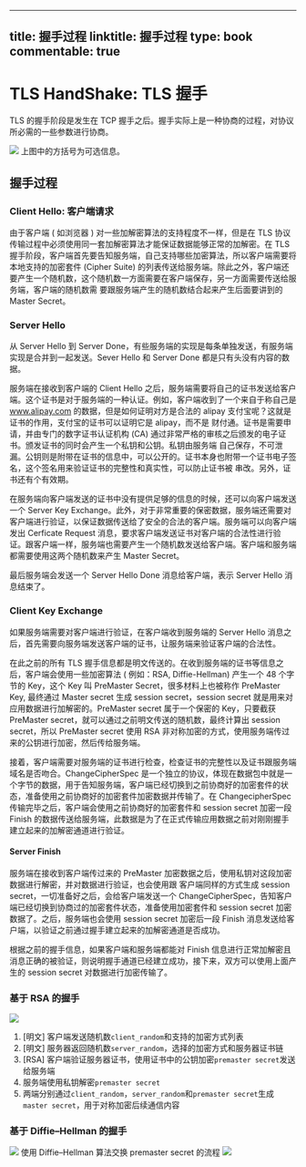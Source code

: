 
---
title: 握手过程
linktitle: 握手过程
type: book
commentable: true
---

# TLS HandShake: TLS 握手

TLS 的握手阶段是发生在 TCP 握手之后。握手实际上是一种协商的过程，对协议所必需的一些参数进行协商。

![](https://assets.ng-tech.icu/item/15072110349191.png) 上图中的方括号为可选信息。

## 握手过程

### Client Hello: 客户端请求

由于客户端 ( 如浏览器 ) 对一些加解密算法的支持程度不一样，但是在 TLS 协议传输过程中必须使用同一套加解密算法才能保证数据能够正常的加解密。在 TLS 握手阶段，客户端首先要告知服务端，自己支持哪些加密算法，所以客户端需要将本地支持的加密套件 (Cipher Suite) 的列表传送给服务端。除此之外，客户端还要产生一个随机数，这个随机数一方面需要在客户端保存，另一方面需要传送给服务端，客户端的随机数需 要跟服务端产生的随机数结合起来产生后面要讲到的 Master Secret。

### Server Hello

从 Server Hello 到 Server Done，有些服务端的实现是每条单独发送，有服务端实现是合并到一起发送。Sever Hello 和 Server Done 都是只有头没有内容的数据。

服务端在接收到客户端的 Client Hello 之后，服务端需要将自己的证书发送给客户端。这个证书是对于服务端的一种认证。例如，客户端收到了一个来自于称自己是 www.alipay.com 的数据，但是如何证明对方是合法的 alipay 支付宝呢？这就是证书的作用，支付宝的证书可以证明它是 alipay，而不是 财付通。证书是需要申请，并由专门的数字证书认证机构 (CA) 通过非常严格的审核之后颁发的电子证书。颁发证书的同时会产生一个私钥和公钥。私钥由服务端 自己保存，不可泄漏。公钥则是附带在证书的信息中，可以公开的。证书本身也附带一个证书电子签名，这个签名用来验证证书的完整性和真实性，可以防止证书被 串改。另外，证书还有个有效期。

在服务端向客户端发送的证书中没有提供足够的信息的时候，还可以向客户端发送一个 Server Key Exchange。此外，对于非常重要的保密数据，服务端还需要对客户端进行验证，以保证数据传送给了安全的合法的客户端。服务端可以向客户端发出 Cerficate Request 消息，要求客户端发送证书对客户端的合法性进行验证。跟客户端一样，服务端也需要产生一个随机数发送给客户端。客户端和服务端都需要使用这两个随机数来产生 Master Secret。

最后服务端会发送一个 Server Hello Done 消息给客户端，表示 Server Hello 消息结束了。

### Client Key Exchange

如果服务端需要对客户端进行验证，在客户端收到服务端的 Server Hello 消息之后，首先需要向服务端发送客户端的证书，让服务端来验证客户端的合法性。

在此之前的所有 TLS 握手信息都是明文传送的。在收到服务端的证书等信息之后，客户端会使用一些加密算法 ( 例如：RSA, Diffie-Hellman) 产生一个 48 个字节的 Key，这个 Key 叫 PreMaster Secret，很多材料上也被称作 PreMaster Key, 最终通过 Master secret 生成 session secret，session secret 就是用来对应用数据进行加解密的。PreMaster secret 属于一个保密的 Key，只要截获 PreMaster secret，就可以通过之前明文传送的随机数，最终计算出 session secret，所以 PreMaster secret 使用 RSA 非对称加密的方式，使用服务端传过来的公钥进行加密，然后传给服务端。

接着，客户端需要对服务端的证书进行检查，检查证书的完整性以及证书跟服务端域名是否吻合。ChangeCipherSpec 是一个独立的协议，体现在数据包中就是一个字节的数据，用于告知服务端，客户端已经切换到之前协商好的加密套件的状态，准备使用之前协商好的加密套件加密数据并传输了。在 ChangecipherSpec 传输完毕之后，客户端会使用之前协商好的加密套件和 session secret 加密一段 Finish 的数据传送给服务端，此数据是为了在正式传输应用数据之前对刚刚握手建立起来的加解密通道进行验证。

#### Server Finish

服务端在接收到客户端传过来的 PreMaster 加密数据之后，使用私钥对这段加密数据进行解密，并对数据进行验证，也会使用跟 客户端同样的方式生成 session secret，一切准备好之后，会给客户端发送一个 ChangeCipherSpec，告知客户端已经切换到协商过的加密套件状态，准备使用加密套件和 session secret 加密数据了。之后，服务端也会使用 session secret 加密后一段 Finish 消息发送给客户端，以验证之前通过握手建立起来的加解密通道是否成功。

根据之前的握手信息，如果客户端和服务端都能对 Finish 信息进行正常加解密且消息正确的被验证，则说明握手通道已经建立成功，接下来，双方可以使用上面产生的 session secret 对数据进行加密传输了。

### 基于 RSA 的握手

![](https://assets.ng-tech.icu/item/ssl_handshake_rsa.jpg)

1. [明文] 客户端发送随机数`client_random`和支持的加密方式列表
2. [明文] 服务器返回随机数`server_random`，选择的加密方式和服务器证书链
3. [RSA] 客户端验证服务器证书，使用证书中的公钥加密`premaster secret`发送给服务端
4. 服务端使用私钥解密`premaster secret`
5. 两端分别通过`client_random`，`server_random`和`premaster secret`生成`master secret`，用于对称加密后续通信内容

### 基于 Diffie–Hellman 的握手

![](https://cattail.me/assets/how-https-works/Diffie-Hellman_Key_Exchange.svg) 使用 Diffie–Hellman 算法交换 premaster secret 的流程 ![](https://assets.ng-tech.icu/item/ssl_handshake_diffie_hellman.jpg)

    